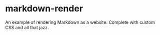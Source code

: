 [//]: # (mr@redir-silently=justinoboyle/markdown-render/example/index.md)
# markdown-render

An example of rendering Markdown as a website. Complete with custom CSS and all that jazz.
